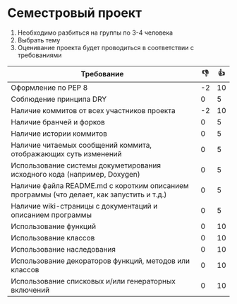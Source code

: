 # Семестровый проект

1. Необходимо разбиться на группы по 3-4 человека
2. Выбрать тему
3. Оценивание проекта будет проводиться в соответствии с требованиями

| Требование | :-1: | :+1: |
|------------|------|------|
|Оформление по PEP 8| -2 |10|
|Соблюдение принципа DRY|0|5|
|Наличие коммитов от всех участников проекта| -2 |10|
|Наличие бранчей и форков|0|5|
|Наличие истории коммитов|0|5|
|Наличие читаемых сообщений коммита, отображающих суть изменений|0|5|
|Использование системы докуметирования исходного кода (например, Doxygen)|0|5|
|Наличие файла README.md с коротким описанием программы (что делает, как запустить и т.д.)|0|5|
|Наличие wiki-страницы с документаций и описанием программы|0|5|
|Использование функций|0|10|
|Использование классов|0|10|
|Использование наследования|0|10|
|Использование декораторов функций, методов или классов|0|10|
|Использование списковых и/или генераторных включений|0|10|

